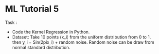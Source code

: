 # ML Tutorial 5
Task :
 - Code the Kernel Regression in Python.
 - Dataset: Take 10 points (x_i) from the uniform distribution from 0 to 1. then y_i = Sin(2pix_i) + random noise. Random noise can be draw from normal standard distribution.
